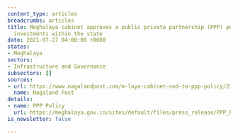 ```yaml
---
content_type: articles
breadcrumbs: articles
title: Meghalaya cabinet approves a public private partnership (PPP) policy to encourage
  investments within the state
date: 2021-07-27 04:00:00 +0000
states:
- Meghalaya
sectors:
- Infrastructure and Governance
subsectors: []
sources:
- url: https://www.nagalandpost.com/m-laya-cabinet-nod-to-ppp-policy/236679.html
  name: Nagaland Post
details:
- name: PPP Policy
  url: https://meghalaya.gov.in/sites/default/files/press_release/PPP_Policy_July_2021.pdf
is_newsletter: false

---
```

